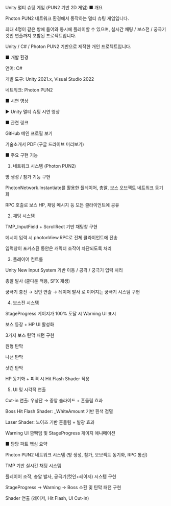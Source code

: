 Unity 멀티 슈팅 게임 (PUN2 기반 2D 게임)
■ 개요

Photon PUN2 네트워크 환경에서 동작하는 멀티 슈팅 게임입니다.

최대 4명이 같은 방에 들어와 동시에 플레이할 수 있으며,
실시간 채팅 / 보스전 / 궁극기 컷인 연출까지 포함된 프로젝트입니다.

Unity / C# / Photon PUN2 기반으로 제작한 개인 프로젝트입니다.

■ 개발 환경

언어: C#

개발 도구: Unity 2021.x, Visual Studio 2022

네트워크: Photon PUN2

■ 시연 영상

▶️ Unity 멀티 슈팅 시연 영상

■ 관련 링크

GitHub 메인 프로필 보기

기술소개서 PDF (구글 드라이브 미리보기)

■ 주요 구현 기능
1. 네트워크 시스템 (Photon PUN2)

방 생성 / 참가 기능 구현

PhotonNetwork.Instantiate를 활용한 플레이어, 총알, 보스 오브젝트 네트워크 동기화

RPC 호출로 보스 HP, 채팅 메시지 등 모든 클라이언트에 공유

2. 채팅 시스템

TMP_InputField + ScrollRect 기반 채팅창 구현

메시지 입력 시 photonView.RPC로 전체 클라이언트에 전송

입력창이 포커스된 동안은 캐릭터 조작이 차단되도록 처리

3. 플레이어 컨트롤

Unity New Input System 기반 이동 / 공격 / 궁극기 입력 처리

총알 발사 (쿨다운 적용, SFX 재생)

궁극기 충전 → 컷인 연출 → 레이저 발사 로 이어지는 궁극기 시스템 구현

4. 보스전 시스템

StageProgress 게이지가 100% 도달 시 Warning UI 표시

보스 등장 + HP UI 활성화

3가지 보스 탄막 패턴 구현

원형 탄막

나선 탄막

샷건 탄막

HP 동기화 + 피격 시 Hit Flash Shader 적용

5. UI 및 시각적 연출

Cut-in 연출: 우상단 → 중앙 슬라이드 + 흔들림 효과

Boss Hit Flash Shader: _WhiteAmount 기반 흰색 점멸

Laser Shader: 노이즈 기반 흔들림 + 발광 효과

Warning UI 깜빡임 및 StageProgress 게이지 애니메이션

■ 담당 파트 핵심 요약

Photon PUN2 네트워크 시스템 (방 생성, 참가, 오브젝트 동기화, RPC 통신)

TMP 기반 실시간 채팅 시스템

플레이어 조작, 총알 발사, 궁극기(컷인+레이저) 시스템 구현

StageProgress → Warning → Boss 소환 및 탄막 패턴 구현

Shader 연출 (레이저, Hit Flash, UI Cut-in)
